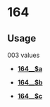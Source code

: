 # 164

## Usage

003 values

-   **[164\_\_$a](../../tags/164/164__a-1.md)**  

-   **[164\_\_$b](../../tags/164/164__b-2.md)**  

-   **[164\_\_$c](../../tags/164/164__c-3.md)**  



